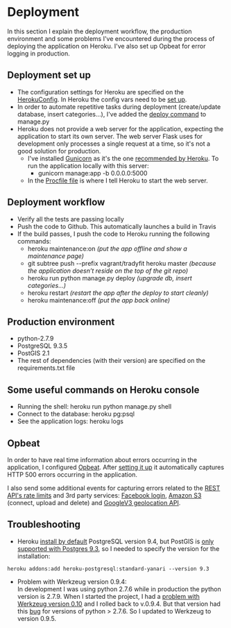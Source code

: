 # Deployment

In this section I explain the deployment workflow, the production environment and some problems I've encountered during the process of deploying the application on Heroku. I've also set up Opbeat for error logging in production.

## Deployment set up
- The configuration settings for Heroku are specified on the [HerokuConfig](https://github.com/rosariomgomez/tradyfit/blob/master/vagrant/tradyfit/config.py#L78). In Heroku the config vars need to be [set up](https://devcenter.heroku.com/articles/config-vars).
- In order to automate repetitive tasks during deployment (create/update database, insert categories...), I've added the [deploy command](https://github.com/rosariomgomez/tradyfit/blob/master/vagrant/tradyfit/manage.py#L65) to manage.py
- Heroku does not provide a web server for the application, expecting the application to start its own server. The web server Flask uses for development only processes a single request at a time, so it's not a good solution for production.  
    -  I've installed [Gunicorn](http://gunicorn-docs.readthedocs.org/en/latest/) as it's the one [recommended by Heroku](https://devcenter.heroku.com/articles/python-gunicorn). To run the application locally with this server:
        +  gunicorn manage:app -b 0.0.0.0:5000
    -  In the [Procfile file](https://github.com/rosariomgomez/tradyfit/blob/master/vagrant/tradyfit/Procfile) is where I tell Heroku to start the web server.


## Deployment workflow
- Verify all the tests are passing locally 
- Push the code to Github. This automatically launches a build in Travis
- If the build passes, I push the code to Heroku running the following commands:  
    - heroku maintenance:on _(put the app offline and show a maintenance page)_
    - git subtree push --prefix vagrant/tradyfit heroku master _(because the application doesn’t reside on the top of the git repo)_  
    - heroku run python manage.py deploy _(upgrade db, insert categories...)_
    - heroku restart _(restart the app after the deploy to start cleanly)_
    - heroku maintenance:off _(put the app back online)_  
  

## Production environment
- python-2.7.9
- PostgreSQL 9.3.5
- PostGIS 2.1
- The rest of dependencies (with their version) are specified on the requirements.txt file  
  
  
## Some useful commands on Heroku console
- Running the shell: heroku run python manage.py shell
- Connect to the database: heroku pg:psql
- See the application logs: heroku logs

  
## Opbeat
In order to have real time information about errors occurring in the application, I configured [Opbeat](https://opbeat.com). After [setting it up](https://opbeat.com/docs/articles/error-logging-in-flask/) it automatically captures HTTP 500 errors occurring in the application.  

I also send some additional events for capturing errors related to the [REST API's rate limits](https://github.com/rosariomgomez/tradyfit/blob/master/vagrant/tradyfit/app/public_api_1_0/errors.py#L16) and 3rd party services: [Facebook login](https://github.com/rosariomgomez/tradyfit/blob/master/vagrant/tradyfit/app/auth/views.py#L68), [Amazon S3](https://github.com/rosariomgomez/tradyfit/blob/master/vagrant/tradyfit/app/helpers.py#L27) (connect, upload and delete) and [GoogleV3 geolocation API](https://github.com/rosariomgomez/tradyfit/blob/master/vagrant/tradyfit/app/geolocation.py#L65).  
  
  
## Troubleshooting
- Heroku [install by default](https://devcenter.heroku.com/articles/heroku-postgresql#version-support-and-legacy-infrastructure) PostgreSQL version 9.4, but PostGIS is [only supported with Postgres 9.3](https://devcenter.heroku.com/articles/heroku-postgres-extensions-postgis-full-text-search#postgis), so I needed to specify the version for the installation:  
```
heroku addons:add heroku-postgresql:standard-yanari --version 9.3
```

- Problem with Werkzeug version 0.9.4:  
In development I was using python 2.7.6 while in production the python version is 2.7.9. When I started the project, I had a [problem with Werkzeug version 0.10](http://tradyfit.readthedocs.org/en/latest/notes/) and I rolled back to v.0.9.4. But that version had this [bug](https://github.com/mitsuhiko/werkzeug/issues/537) for versions of python > 2.7.6. So I updated to Werkzeug to version 0.9.5.


